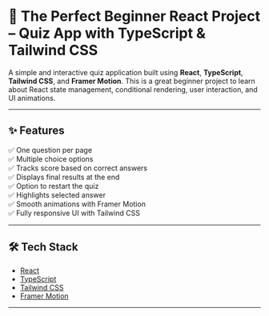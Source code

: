 # 🧠 The Perfect Beginner React Project – Quiz App with TypeScript & Tailwind CSS

A simple and interactive quiz application built using **React**, **TypeScript**, **Tailwind CSS**, and **Framer Motion**. This is a great beginner project to learn about React state management, conditional rendering, user interaction, and UI animations.

---

## ✨ Features

✅ One question per page  
✅ Multiple choice options  
✅ Tracks score based on correct answers  
✅ Displays final results at the end  
✅ Option to restart the quiz  
✅ Highlights selected answer  
✅ Smooth animations with Framer Motion  
✅ Fully responsive UI with Tailwind CSS

---

## 🛠 Tech Stack

- [React](https://reactjs.org/)  
- [TypeScript](https://www.typescriptlang.org/)  
- [Tailwind CSS](https://tailwindcss.com/)  
- [Framer Motion](https://www.framer.com/motion/)

---



